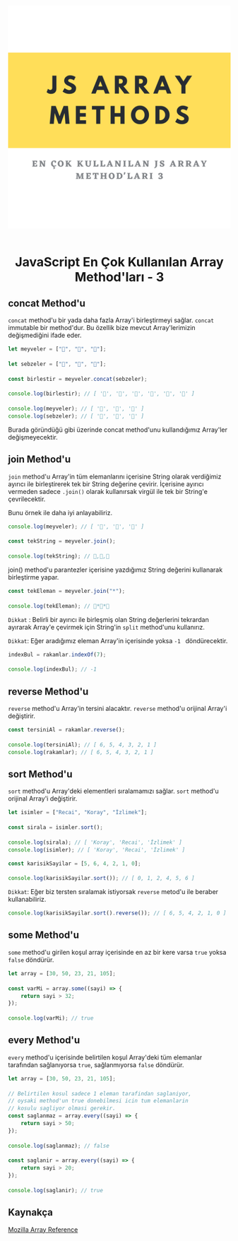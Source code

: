 <center><img  src="./images/jsarraymethod3.png" alt="en çok kullanılan method image" width="600"/>
</center>
<br>

<center>

# JavaScript En Çok Kullanılan Array Method'ları - 3

</center>

## concat Method'u

`concat` method'u bir yada daha fazla Array'i birleştirmeyi sağlar. `concat` immutable bir method'dur. Bu özellik bize mevcut Array'lerimizin değişmediğini ifade eder.

```javascript
let meyveler = ["🍎", "🍌", "🍉"];

let sebzeler = ["🥕", "🥦", "🥒"];

const birlestir = meyveler.concat(sebzeler);

console.log(birlestir); // [ '🍎', '🍌', '🍉', '🥕', '🥦', '🥒' ]

console.log(meyveler); // [ '🍎', '🍌', '🍉' ]
console.log(sebzeler); // [ '🥕', '🥦', '🥒' ]
```

Burada göründüğü gibi üzerinde concat method'unu kullandığımız Array'ler değişmeyecektir.

## join Method'u

`join` method'u Array'in tüm elemanlarını içerisine String olarak verdiğimiz ayırıcı ile birleştirerek tek bir String değerine çevirir.
İçerisine ayırıcı vermeden sadece `.join()` olarak kullanırsak virgül ile tek bir String'e çevrilecektir.

Bunu örnek ile daha iyi anlayabiliriz.

```javascript
console.log(meyveler); // [ '🍎', '🍌', '🍉' ]

const tekString = meyveler.join();

console.log(tekString); // 🍎,🍌,🍉
```

join() method'u parantezler içerisine yazdığımız String değerini kullanarak birleştirme yapar.

```javascript
const tekEleman = meyveler.join("*");

console.log(tekEleman); // 🍎*🍌*🍉
```

`Dikkat` : Belirli bir ayırıcı ile birleşmiş olan String değerlerini tekrardan ayırarak Array'e çevirmek için String'in `split` method'unu kullanırız.

`Dikkat`: Eğer aradığımız eleman Array'in içerisinde yoksa `-1 ` döndürecektir.

```javascript
indexBul = rakamlar.indexOf(7);

console.log(indexBul); // -1
```

## reverse Method'u

`reverse` method'u Array'in tersini alacaktır. `reverse` method'u orijinal Array'i değiştirir.

```javascript
const tersiniAl = rakamlar.reverse();

console.log(tersiniAl); // [ 6, 5, 4, 3, 2, 1 ]
console.log(rakamlar); // [ 6, 5, 4, 3, 2, 1 ]
```

## sort Method'u

`sort` method'u Array'deki elementleri sıralamamızı sağlar. `sort` method'u orijinal Array'i değiştirir.

```javascript
let isimler = ["Recai", "Koray", "İzlimek"];

const sirala = isimler.sort();

console.log(sirala); // [ 'Koray', 'Recai', 'İzlimek' ]
console.log(isimler); // [ 'Koray', 'Recai', 'İzlimek' ]
```

```javascript
const karisikSayilar = [5, 6, 4, 2, 1, 0];

console.log(karisikSayilar.sort()); // [ 0, 1, 2, 4, 5, 6 ]
```

`Dikkat`: Eğer biz tersten sıralamak istiyorsak `reverse` metod'u ile beraber kullanabiliriz.

```javascript
console.log(karisikSayilar.sort().reverse()); // [ 6, 5, 4, 2, 1, 0 ]
```

## some Method'u

`some` method'u girilen koşul array içerisinde en az bir kere varsa `true` yoksa `false` döndürür.

```javascript
let array = [30, 50, 23, 21, 105];

const varMi = array.some((sayi) => {
    return sayi > 32;
});

console.log(varMi); // true
```

## every Method'u

`every` method'u içerisinde belirtilen koşul Array'deki tüm elemanlar tarafından sağlanıyorsa `true`, sağlanmıyorsa `false` döndürür.

```javascript
let array = [30, 50, 23, 21, 105];

// Belirtilen kosul sadece 1 eleman tarafindan saglaniyor,
// oysaki method'un true donebilmesi icin tum elemanlarin
// kosulu sagliyor olmasi gerekir.
const saglanmaz = array.every((sayi) => {
    return sayi > 50;
});

console.log(saglanmaz); // false

const saglanir = array.every((sayi) => {
    return sayi > 20;
});

console.log(saglanir); // true
```


## Kaynakça

[Mozilla Array Reference](https://developer.mozilla.org/en-US/docs/Web/JavaScript/Reference/Global_Objects/Array?retiredLocale=tr)
